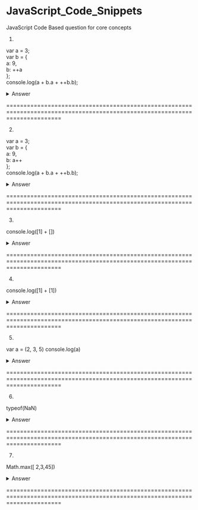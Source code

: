 # JavaScript_Code_Snippets
JavaScript Code Based question for core concepts


1.  
var a = 3;  
var b = {  
  a: 9,  
  b: ++a  
};  
console.log(a + b.a + ++b.b);  

<details>  
<summary>Answer</summary>
18
</details>

============================================================================================================================

2.  
var a = 3;  
var b = {  
  a: 9,  
  b: a++  
};  
console.log(a + b.a + ++b.b);  

<details>  
<summary>Answer</summary>
17
</details>

============================================================================================================================

3. 
console.log([1] + [])
<details>  
<summary>Answer</summary>
1
</details>

============================================================================================================================

4. 
console.log([1] + [1])
<details>  
<summary>Answer</summary>
11
</details>

============================================================================================================================

5.
var a = (2, 3, 5) 
console.log(a)
<details>  
<summary>Answer</summary>
5
</details>

============================================================================================================================

6.
typeof(NaN)
<details>  
<summary>Answer</summary>
"number"
</details>

============================================================================================================================

7. 
Math.max([ 2,3,45])
<details>  
<summary>Answer</summary>
NaN
</details>

============================================================================================================================
